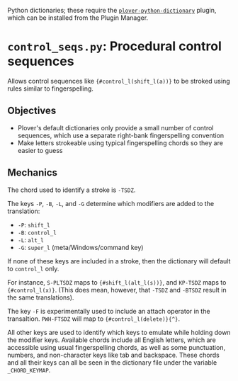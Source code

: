 Python dictionaries; these require the [`plover-python-dictionary`](https://pypi.org/project/plover-python-dictionary/) plugin, which can be installed from the Plugin Manager.

# `control_seqs.py`: Procedural control sequences
Allows control sequences like `{#control_l(shift_l(a))}` to be stroked using rules similar to fingerspelling.

## Objectives
* Plover's default dictionaries only provide a small number of control sequences, which use a separate right-bank fingerspelling convention
* Make letters strokeable using typical fingerspelling chords so they are easier to guess

## Mechanics
The chord used to identify a stroke is `-TSDZ`.

The keys `-P`, `-B`, `-L`, and `-G` determine which modifiers are added to the translation:
* `-P`: `shift_l`
* `-B`: `control_l`
* `-L`: `alt_l`
* `-G`: `super_l` (meta/Windows/command key)

If none of these keys are included in a stroke, then the dictionary will default to `control_l` only.

For instance, `S-PLTSDZ` maps to `{#shift_l(alt_l(s))}`, and `KP-TSDZ` maps to `{#control_l(x)}`. (This does mean, however, that `-TSDZ` and `-BTSDZ` result in the same translations).

The key `-F` is experimentally used to include an attach operator in the transaltion. `PWH-FTSDZ` will map to `{#control_l(delete)}{^}`.

All other keys are used to identify which keys to emulate while holding down the modifier keys. Available chords include all English letters, which are accessible using usual fingerspelling chords, as well as some punctuation, numbers, and non-character keys like tab and backspace. These chords and all their keys can all be seen in the dictionary file under the variable `_CHORD_KEYMAP`.